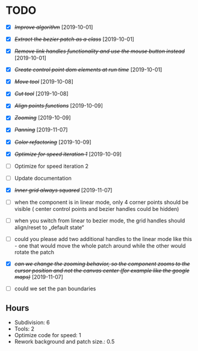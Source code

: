 # TODO

- [X] ~~*Improve algorithm*~~ [2019-10-01]
- [X] ~~*Extract the bezier patch as a class*~~ [2019-10-01]
- [X] ~~*Remove link handles functionality and use the mouse button instead*~~ [2019-10-01]
- [X] ~~*Create control point dom elements at run time*~~ [2019-10-01]
- [X] ~~*Move tool*~~ [2019-10-08]
- [X] ~~*Cut tool*~~ [2019-10-08]
- [X] ~~*Align points functions*~~ [2019-10-09]
- [X] ~~*Zooming*~~ [2019-10-09]
- [X] ~~*Panning*~~ [2019-11-07]
- [X] ~~*Color refactoring*~~ [2019-10-09]
- [X] ~~*Optimize for speed iteration 1*~~ [2019-10-09]
- [ ] Optimize for speed iteration 2
- [ ] Update documentation
- [X] ~~*Inner grid always squared*~~ [2019-11-07]
- [ ] when the component is in linear mode, only 4 corner points should be visible ( center control points and bezier handles could be hidden)
- [ ] when you switch from linear to bezier mode, the grid handles should align/reset to „default state“
- [ ] could you please add two additional handles to the linear mode like this - one that would move the whole patch around while the other would rotate the patch
- [X] ~~*can we change the zooming behavior, so the component zooms to the cursor position and not the canvas center (for example like the google maps)*~~ [2019-11-07]
- [ ] could we set the pan boundaries


## Hours
- Subdivision: 6
- Tools: 2 
- Optimize code for speed: 1
- Rework background and patch size.: 0.5